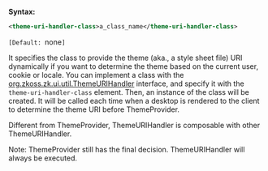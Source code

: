**Syntax:**

```xml
<theme-uri-handler-class>a_class_name</theme-uri-handler-class>
```

`[Default: `none`]`

It specifies the class to provide the theme (aka., a style sheet file)
URI dynamically if you want to determine the theme based on the current
user, cookie or locale. You can implement a class with the
[org.zkoss.zk.ui.util.ThemeURIHandler](https://www.zkoss.org/javadoc/latest/zk/org/zkoss/zk/ui/util/ThemeURIHandler.html)
interface, and specify it with the `theme-uri-handler-class` element.
Then, an instance of the class will be created. It will be called each
time when a desktop is rendered to the client to determine the theme URI
before ThemeProvider.

Different from ThemeProvider, ThemeURIHandler is composable with other
ThemeURIHandler.

Note: ThemeProvider still has the final decision. ThemeURIHandler will
always be executed.


